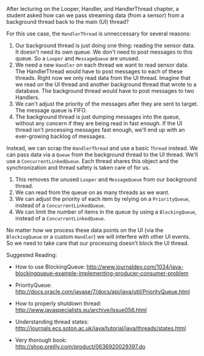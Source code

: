 After lecturing on the Looper, Handler, and HandlerThread chapter, a student asked how can we pass streaming data (from a sensor) from a background thread back to the main (UI) thread?

For this use case, the `HandlerThread` is unneccessary for several reasons:

1. Our background thread is just doing one thing: reading the sensor data. It doesn't need its own queue. We don't need to post messages to this queue. So a `Looper` and `MessageQueue` are unused.
2. We need a new `Handler` on each thread we want to read sensor data. The HandlerThread would have to post messages to each of these threads. Right now we only read data from the UI thread. Imagine that we read on the UI thread and another background thread that wrote to a database. The background thread would have to post messages to two Handlers.
3. We can't adjust the priority of the messages after they are sent to target. The message queue is FIFO.
4. The background thread is just dumping messages into the queue, without any concern if they are being read in fast enough. If the UI thread isn't processing messages fast enough, we'll end up with an ever-growing backlog of messages.

Instead, we can scrap the `HandlerThread` and use a basic `Thread` instead. We can pass data via a `Queue` from the background thread to the UI thread. We'll use a `ConcurrentLinkedQueue`. Each thread shares this object and the synchronization and thread safety is taken care of for us.

1. This removes the unused `Looper` and `MessageQueue` from our background thread.
2. We can read from the queue on as many threads as we want.
3. We can adjust the priority of each item by relying on a `PriorityQueue`, instead of a `ConcurrentLinkedQueue`.
4. We can limit the number of items in the queue by using a `BlockingQueue`, instead of a `ConcurrentLinkedQueue`.


No matter how we process these data points on the UI (via the `BlockingQueue` or a custom `Handler`) we will interfere with other UI events. So we need to take care that our processing doesn't block the UI thread.

Suggested Reading:

* How to use BlockingQueue:
http://www.journaldev.com/1034/java-blockingqueue-example-implementing-producer-consumer-problem

* PriorityQueue:
http://docs.oracle.com/javase/7/docs/api/java/util/PriorityQueue.html

* How to properly shutdown thread:
http://www.javaspecialists.eu/archive/Issue056.html

* Understanding thread states:
http://journals.ecs.soton.ac.uk/java/tutorial/java/threads/states.html

* Very thorough book:
http://shop.oreilly.com/product/0636920029397.do